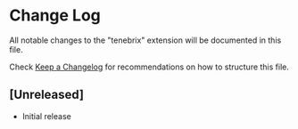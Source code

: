 # Change Log

All notable changes to the "tenebrix" extension will be documented in this file.

Check [Keep a Changelog](http://keepachangelog.com/) for recommendations on how to structure this file.

## [Unreleased]

- Initial release
